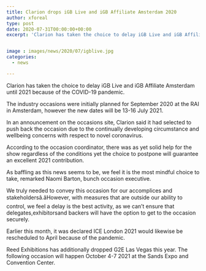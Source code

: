 ```yaml
---
title: Clarion drops iGB Live and iGB Affiliate Amsterdam 2020
author: xforeal 
type: post
date: 2020-07-31T00:00:00+00:00
excerpt: 'Clarion has taken the choice to delay iGB Live and iGB Affiliate Amsterdam until 2021 because of the COVID-19 pandemic '


image : images/news/2020/07/igblive.jpg
categories:
  - news

---
```

Clarion has taken the choice to delay iGB Live and iGB Affiliate Amsterdam until 2021 because of the COVID-19 pandemic. 

The industry occasions were initially planned for September 2020 at the RAI in Amsterdam, however the new dates will be 13-16 July 2021. 

In an announcement on the occasions site, Clarion said it had selected to push back the occasion due to the continually developing circumstance and wellbeing concerns with respect to novel coronavirus. 

According to the occasion coordinator, there was as yet solid help for the show regardless of the conditions yet the choice to postpone will guarantee an excellent 2021 contribution. 

As baffling as this news seems to be, we feel it is the most mindful choice to take, remarked Naomi Barton, bunch occasion executive. 

We truly needed to convey this occasion for our accomplices and stakeholdersâ.âHowever, with measures that are outside our ability to control, we feel a delay is the best activity, as we can&#8217;t ensure that delegates,exhibitorsand backers will have the option to get to the occasion securely. 

Earlier this month, it was declared ICE London 2021 would likewise be rescheduled to April because of the pandemic. 

Reed Exhibitions has additionally dropped G2E Las Vegas this year. The following occasion will happen October 4-7 2021 at the Sands Expo and Convention Center.